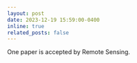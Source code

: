 ```yaml
---
layout: post
date: 2023-12-19 15:59:00-0400
inline: true
related_posts: false
---
```


One paper is accepted by Remote Sensing.
